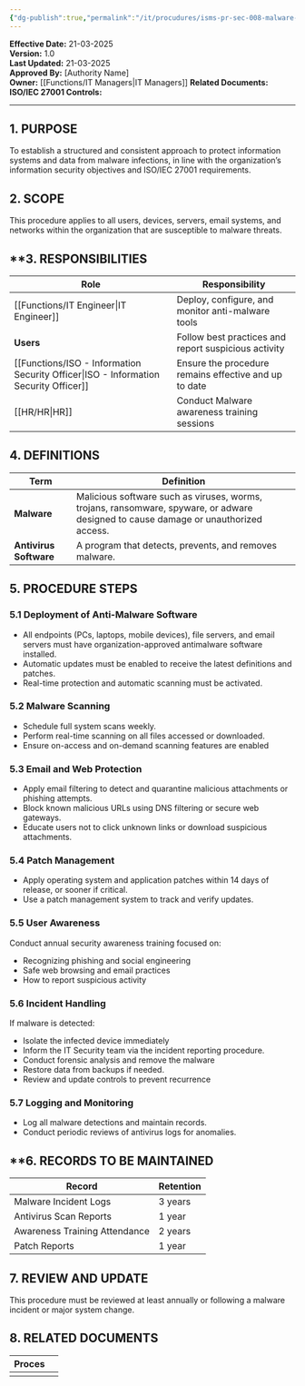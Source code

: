 ```yaml
---
{"dg-publish":true,"permalink":"/it/procudures/isms-pr-sec-008-malware-protection-procedure/","tags":["procedure"],"noteIcon":"default"}
---
```


**Effective Date:** 21-03-2025  
**Version:** 1.0  
**Last Updated:** 21-03-2025  
**Approved By:** [Authority Name]  
**Owner:** [[Functions/IT Managers\|IT Managers]]
**Related Documents:**
**ISO/IEC 27001 Controls:** 

---
## **1. PURPOSE**  
To establish a structured and consistent approach to protect information systems and data from malware infections, in line with the organization’s information security objectives and ISO/IEC 27001 requirements.
## **2. SCOPE**
This procedure applies to all users, devices, servers, email systems, and networks within the organization that are susceptible to malware threats. 
 
## **3. RESPONSIBILITIES 
 
| Role                                   | Responsibility                                        |
| -------------------------------------- | ----------------------------------------------------- |
| [[Functions/IT Engineer\|IT Engineer]]                        | Deploy, configure, and monitor anti-malware tools     |
| **Users**                              | Follow best practices and report suspicious activity  |
| [[Functions/ISO - Information Security Officer\|ISO - Information Security Officer]] | Ensure the procedure remains effective and up to date |
| [[HR/HR\|HR]]                                 | Conduct Malware awareness training sessions           |
## **4. DEFINITIONS**

| Term                   | Definition                                                                                                                          |
| ---------------------- | ----------------------------------------------------------------------------------------------------------------------------------- |
| **Malware**            | Malicious software such as viruses, worms, trojans, ransomware, spyware, or adware designed to cause damage or unauthorized access. |
| **Antivirus Software** | A program that detects, prevents, and removes malware.                                                                              |


## **5.  PROCEDURE STEPS**

### 5.1 Deployment of Anti-Malware Software
- All endpoints (PCs, laptops, mobile devices), file servers, and email servers must have organization-approved antimalware software installed.
- Automatic updates must be enabled to receive the latest definitions and patches.
- Real-time protection and automatic scanning must be activated.
### 5.2 Malware Scanning
- Schedule full system scans weekly.
- Perform real-time scanning on all files accessed or downloaded.
- Ensure on-access and on-demand scanning features are enabled
### 5.3 Email and Web Protection
- Apply email filtering to detect and quarantine malicious attachments or phishing attempts.
- Block known malicious URLs using DNS filtering or secure web gateways.
- Educate users not to click unknown links or download suspicious attachments.
### 5.4 Patch Management
- Apply operating system and application patches within 14 days of release, or sooner if critical.
- Use a patch management system to track and verify updates.
### 5.5 User Awareness
Conduct annual security awareness training focused on:
- Recognizing phishing and social engineering
- Safe web browsing and email practices
- How to report suspicious activity
### 5.6 Incident Handling
If malware is detected:
- Isolate the infected device immediately
- Inform the IT Security team via the incident reporting procedure.
- Conduct forensic analysis and remove the malware
- Restore data from backups if needed.
- Review and update controls to prevent recurrence
### 5.7 Logging and Monitoring
- Log all malware detections and maintain records.
- Conduct periodic reviews of antivirus logs for anomalies.

## **6. RECORDS TO BE MAINTAINED

| **Record**                    | **Retention** |
| ----------------------------- | ------------- |
| Malware Incident Logs         | 3 years       |
| Antivirus Scan Reports        | 1 year        |
| Awareness Training Attendance | 2 years       |
| Patch Reports                 | 1 year        |
## **7. REVIEW AND UPDATE**
This procedure must be reviewed at least annually or following a malware incident or major system change.

## 8. RELATED DOCUMENTS  

| Proces |     |
| ------ | --- |
|        |     |











